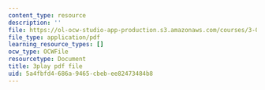```yaml
---
content_type: resource
description: ''
file: https://ol-ocw-studio-app-production.s3.amazonaws.com/courses/3-091sc-introduction-to-solid-state-chemistry-fall-2010/5a4fbfd4686a9465cbebee82473484b8_FRgckt9lDQ8.pdf
file_type: application/pdf
learning_resource_types: []
ocw_type: OCWFile
resourcetype: Document
title: 3play pdf file
uid: 5a4fbfd4-686a-9465-cbeb-ee82473484b8
---
```

